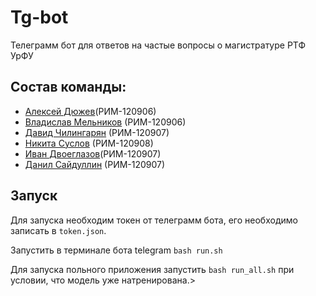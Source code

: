 # Tg-bot

Телеграмм бот для ответов на частые вопросы о магистратуре РТФ УрФУ

## Состав команды:
* [Алексей Дюжев](https://github.com/Adyuzhev)(РИМ-120906)
* [Владислав Мельников](https://github.com/whatisloveam) (РИМ-120906)
* [Давид Чилингарян](https://github.com/DavidChili34) (РИМ-120907)
* [Никита Суслов](https://github.com/SSLV90) (РИМ-120908)
* [Иван Двоеглазов](https://github.com/amoonnra)(РИМ-120907)
* [Данил Сайдуллин](https://github.com/desretoot) (РИМ-120907)


## Запуск

Для запуска необходим токен от телеграмм бота, его необходимо записать в `token.json`.

Запустить в терминале бота telegram `bash run.sh`

Для запуска польного приложения запустить `bash run_all.sh` при условии, что модель уже натренирована.>
